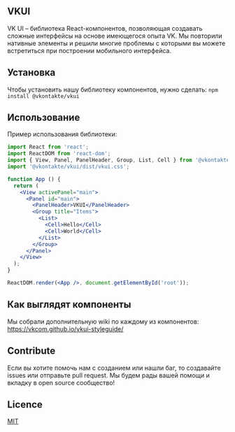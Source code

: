 ## VKUI

VK UI – библиотека React-компонентов, позволяющая создавать сложные интерфейсы на основе имеющегося опыта VK. Мы повторили нативные элементы и решили многие проблемы с которыми вы можете встретиться при построении мобильного интерфейса.

## Установка

Чтобы установить нашу библиотеку компонентов, нужно сделать:
``npm install @vkontakte/vkui``

## Использование

Пример использования библиотеки:
```jsx static
import React from 'react';
import ReactDOM from 'react-dom';
import { View, Panel, PanelHeader, Group, List, Cell } from '@vkontakte/vkui';
import '@vkontakte/vkui/dist/vkui.css';

function App () {
  return (
    <View activePanel="main">
      <Panel id="main">
        <PanelHeader>VKUI</PanelHeader>
        <Group title="Items">
          <List>
            <Cell>Hello</Cell>
            <Cell>World</Cell>
          </List>
        </Group>
      </Panel>
    </View>
  );
}

ReactDOM.render(<App />, document.getElementById('root'));
```

## Как выглядят компоненты

Мы собрали дополнительную wiki по каждому из компонентов:
https://vkcom.github.io/vkui-styleguide/

## Contribute

Если вы хотите помочь нам с созданием или нашли баг, то создавайте issues или отправьте pull request. 
Мы будем рады вашей помощи и вкладку в open source сообщество!

## Licence

[MIT](https://choosealicense.com/licenses/mit/)

